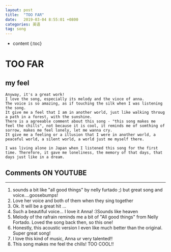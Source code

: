```yaml
---
layout: post
title:  "TOO FAR"
date:   2019-03-04 8:55:01 +0800
categories: 英语
tag: song
---
```

* content
{:toc}


# TOO FAR
## my feel
```plain
Anyway, it's a great work!
I love the song, especially its melody and the vioce of anna. 
The voice is so amazing, as if touching the silk when I was listening the song.
It give me a feel that I am in another world, just like walking throug a path in a forest, with the sunshine.
There is a agreeable comment about this song - "this song makes me feel the chills", not because it is cool, it reminds me of somthing of sorrow, makes me feel lonely, let me wanna cry.
It give me a feeling or a illusion that I were in another world, a peaceful world, a silent world, a world just me myself there.

I was living alone in Japan when I listened this song for the first time. Therefore, it gave me loneliness, the memory of that days, that days just like in a dream. 
```
## Comments ON YOUTUBE
---
1. sounds a bit like "all good things" by nelly furtado ;) but great song and voice....goosebumps! ﻿
2. Love her voice and both of them when they sing together﻿
3. Ok. It will be a great hit ... ﻿
4. Such a beautiful voice... I love it Anna! :)Sounds like heaven
5. Melody of the rafrain reminds me a bit of "All good things" from Nelly Fortado. Loved the song back then, so this one!﻿
6. Honestly, this acoustic version I even like much better than the original. Super great song!﻿
7. I love this kind of music, Anna ur very talented!!﻿
8. This song makes me feel the chills! TOO COOL!!﻿





